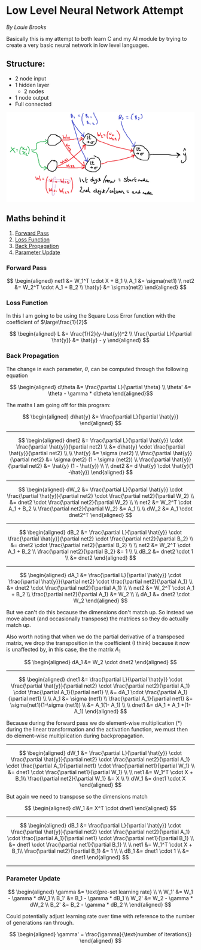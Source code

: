 # Low Level Neural Network Attempt
*By Louie Brooks*

Basically this is my attempt to both learn C and my AI module by trying to create a very basic neural network in low level languages.

## Structure:
- 2 node input
- 1 hidden layer
    - 2 nodes
- 1 node output
- Full connected

![diagram structure](/diagram.png)

## Maths behind it
1. [Forward Pass](#forward-pass)
2. [Loss Function](#loss-function)
3. [Back Propagation](#back-propagation)
4. [Parameter Update](#parameter-update)

### Forward Pass

$$
\begin{aligned}
net1 &= W_1^T \cdot X + B_1 \\
A_1 &= \sigma(net1) \\
net2 &= W_2^T \cdot A_1 + B_2 \\
\hat{y} &= \sigma(net2)
\end{aligned}
$$

### Loss Function
In this I am going to be using the Square Loss Error function with the coefficient of $\large\frac{1}{2}$

$$
\begin{aligned}
L &= \frac{1}{2}(y-\hat{y})^2 \\
\frac{\partial L}{\partial \hat{y}} &= \hat{y} - y
\end{aligned}
$$

### Back Propagation
The change in each parameter, $\theta$, can be computed through the following equation

$$
\begin{aligned}
d\theta &= \frac{\partial L}{\partial \theta} \\
\theta' &= \theta - \gamma * d\theta
\end{aligned}$$

The maths I am going off for this program:

$$
\begin{aligned}
d\hat{y} &= \frac{\partial L}{\partial \hat{y}}
\end{aligned}
$$

---

$$
\begin{aligned}
dnet2 &= \frac{\partial L}{\partial \hat{y}} \cdot \frac{\partial \hat{y}}{\partial net2} \\
&= d\hat{y} \cdot \frac{\partial \hat{y}}{\partial net2} \\ \\
\hat{y} &= \sigma (net2) \\
\frac{\partial \hat{y}}{\partial net2} &= \sigma (net2) (1 - \sigma (net2)) \\
\frac{\partial \hat{y}}{\partial net2} &= \hat{y} (1 - \hat{y}) \\ \\
dnet2 &= d \hat{y} \cdot \hat{y}(1 -\hat{y})
\end{aligned}
$$

---

$$
\begin{aligned}
dW_2 &= \frac{\partial L}{\partial \hat{y}} \cdot \frac{\partial \hat{y}}{\partial net2} \cdot \frac{\partial net2}{\partial W_2} \\
&= dnet2 \cdot \frac{\partial net2}{\partial W_2} \\ \\
net2 &= W_2^T \cdot A_1 + B_2 \\
\frac{\partial net2}{\partial W_2} &= A_1 \\ \\
dW_2 &= A_1 \cdot dnet2^T
\end{aligned}
$$

---

$$
\begin{aligned}
dB_2 &= \frac{\partial L}{\partial \hat{y}} \cdot \frac{\partial \hat{y}}{\partial net2} \cdot \frac{\partial net2}{\partial B_2} \\
&= dnet2 \cdot \frac{\partial net2}{\partial B_2} \\ \\
net2 &= W_2^T \cdot A_1 + B_2 \\
\frac{\partial net2}{\partial B_2} &= 1 \\ \\
dB_2 &= dnet2 \cdot 1 \\
&= dnet2
\end{aligned}
$$

---

$$
\begin{aligned}
dA_1 &= \frac{\partial L}{\partial \hat{y}} \cdot \frac{\partial \hat{y}}{\partial net2} \cdot \frac{\partial net2}{\partial A_1} \\
&= dnet2 \cdot \frac{\partial net2}{\partial A_1} \\ \\
net2 &= W_2^T \cdot A_1 + B_2 \\
\frac{\partial net2}{\partial A_1} &= W_2 \\ \\
dA_1 &= dnet2 \cdot W_2
\end{aligned}
$$

But we can't do this because the dimensions don't match up. So instead we move about (and occasionally transpose) the matrices so they do actually match up.

Also worth noting that when we do the partial derivative of a transposed matrix, we drop the transposition in the coefficient (I think) because it now is unaffected by, in this case, the the matrix $A_1$

$$
\begin{aligned}
dA_1 &= W_2 \cdot dnet2
\end{aligned}
$$

---

$$
\begin{aligned}
dnet1 &= \frac{\partial L}{\partial \hat{y}} \cdot \frac{\partial \hat{y}}{\partial net2} \cdot \frac{\partial net2}{\partial A_1} \cdot \frac{\partial A_1}{\partial net1} \\
&= dA_1 \cdot \frac{\partial A_1}{\partial net1} \\ \\ 
A_1 &= \sigma (net1) \\
\frac{\partial A_1}{\partial net1} &= \sigma(net1)(1-\sigma (net1)) \\
&= A_1(1- A_1) \\ \\
dnet1 &= dA_1 * A_1 *(1-A_1)
\end{aligned}
$$

Because during the forward pass we do element-wise multiplication ($*$) during the linear transformation and the activation function, we must then do element-wise multiplication during backpropagation.

---

$$
\begin{aligned}
dW_1 &= \frac{\partial L}{\partial \hat{y}} \cdot \frac{\partial \hat{y}}{\partial net2} \cdot \frac{\partial net2}{\partial A_1} \cdot \frac{\partial A_1}{\partial net1} \cdot \frac{\partial net1}{\partial W_1} \\
&= dnet1 \cdot \frac{\partial net1}{\partial W_1} \\ \\ 
net1 &= W_1^T \cdot X + B_1\\
\frac{\partial net2}{\partial W_1} &= X \\ \\
dW_1 &= dnet1 \cdot X
\end{aligned}
$$

But again we need to transpose so the dimensions match

$$
\begin{aligned}
dW_1 &= X^T \cdot dnet1
\end{aligned}
$$

---

$$
\begin{aligned}
dB_1 &= \frac{\partial L}{\partial \hat{y}} \cdot \frac{\partial \hat{y}}{\partial net2} \cdot \frac{\partial net2}{\partial A_1} \cdot \frac{\partial A_1}{\partial net1} \cdot \frac{\partial net1}{\partial B_1} \\
&= dnet1 \cdot \frac{\partial net1}{\partial B_1} \\ \\ 
net1 &= W_1^T \cdot X + B_1\\
\frac{\partial net2}{\partial B_1} &= 1 \\ \\
dB_1 &= dnet1 \cdot 1 \\
&= dnet1
\end{aligned}
$$

---
### Parameter Update

$$
\begin{aligned}
\gamma &= \text{pre-set learning rate} \\ \\
W_1' &= W_1 - \gamma * dW_1 \\
B_1' &= B_1 - \gamma * dB_1 \\
W_2' &= W_2 - \gamma * dW_2 \\
B_2' &= B_2 - \gamma * dB_2 \\
\end{aligned}
$$

Could potentially adjust learning rate over time with reference to the number of generations ran through.

$$
\begin{aligned}
\gamma' = \frac{\gamma}{\text{number of iterations}}
\end{aligned}
$$